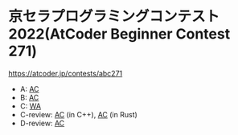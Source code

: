 # 京セラプログラミングコンテスト2022(AtCoder Beginner Contest 271)

https://atcoder.jp/contests/abc271

- A: [AC](https://atcoder.jp/contests/abc271/submissions/35280090)
- B: [AC](https://atcoder.jp/contests/abc271/submissions/35293188)
- C: [WA](https://atcoder.jp/contests/abc271/submissions/35321373)
- C-review: [AC](https://atcoder.jp/contests/abc271/submissions/35330823) (in C++), [AC](https://atcoder.jp/contests/abc271/submissions/35330948) (in Rust)
- D-review: [AC](https://atcoder.jp/contests/abc271/submissions/35343689)
